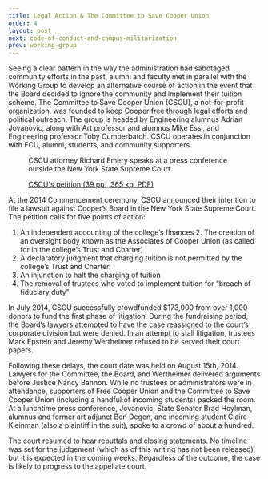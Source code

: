 ```yaml
---
title: Legal Action & The Committee to Save Cooper Union
order: 4
layout: post
next: code-of-conduct-and-campus-militarization
prev: working-group
---
```


Seeing a clear pattern in the way the administration had sabotaged community efforts in the past, alumni and faculty met in parallel with the Working Group to develop an alternative course of action in the event that the Board decided to ignore the community and implement their tuition scheme. The Committee to Save Cooper Union (CSCU), a not-for-profit organization, was founded to keep Cooper free through legal efforts and political outreach. The group is headed by Engineering alumnus Adrian Jovanovic, along with Art professor and alumnus Mike Essl, and Engineering professor Toby Cumberbatch. CSCU operates in conjunction with FCU, alumni, students, and community supporters.

<figure>
	<img src="{{site.baseurl}}/img/cscu-press-conference.jpg" alt="">
	<figcaption>CSCU attorney Richard Emery speaks at a press conference outside the New York State Supreme Court.</figcaption>
</figure>

<figure class="pull-right">
	<img src="{{site.baseurl}}/img/cscu-petition.jpg" alt="">
	<figcaption><a href="http://savecooperunion.org/Cooper_Union_Petition_5-27-14.pdf">CSCU's petition (39 pp., 365 kb, PDF)</a></figcaption>
</figure>

At the 2014 Commencement ceremony, CSCU announced their intention to file a lawsuit against Cooper’s Board in the New York State Supreme Court. The petition calls for five points of action:

1. An independent accounting of the college’s finances 2. The creation of an oversight body known as the Associates of Cooper Union (as called for in the college’s Trust and Charter)
3. A declaratory judgment that charging tuition is not permitted by the college’s Trust and Charter.
4. An injunction to halt the charging of tuition
5. The removal of trustees who voted to implement tuition for “breach of fiduciary duty”

In July 2014, CSCU successfully crowdfunded $173,000 from over 1,000 donors to fund the first phase of litigation. During the fundraising period, the Board’s lawyers attempted to have the case reassigned to the court’s corporate division but were denied. In an attempt to stall litigation, trustees Mark Epstein and Jeremy Wertheimer refused to be served their court papers.

Following these delays, the court date was held on August 15th, 2014. Lawyers for the Committee, the Board, and Wertheimer delivered arguments before Justice Nancy Bannon. While no trustees or administrators were in attendance, supporters of Free Cooper Union and the Committee to Save Cooper Union (including a handful of incoming students) packed the room. At a lunchtime press conference, Jovanovic, State Senator Brad Hoylman, alumnus and former art adjunct Ben Degen, and incoming student Claire Kleinman (also a plaintiff in the suit), spoke to a crowd of about a hundred.

The court resumed to hear rebuttals and closing statements. No timeline was set for the judgement (which as of this writing has not been released), but it is expected in the coming weeks. Regardless of the outcome, the case is likely to progress to the appellate court.